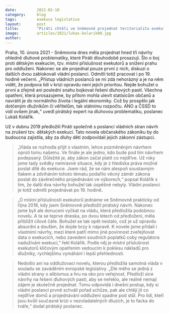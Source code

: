 ```yaml
---
date:         2021-02-10 
category:     blog
tags:         exekuce legislativa
layout:       post
title:        "Piráti chtěli ve Sněmovně projednat teritorialitu exekutorů i oddlužení. Vládní poslanci se ale odmítli problémy statisíců lidí zabývat"
image:        articles/2021/lukas-kolarik00.jpg
author:       
---
```



Praha, 10. února 2021 - Sněmovna dnes měla projednat hned tři návrhy ohledně dluhové problematiky, které Piráti dlouhodobě prosazují. Šlo o boj proti dětským exekucím, tzv. místní příslušnost exekutorů a snížení prahu pro oddlužení. Nakonec se ale projednal pouze první z nich, diskuzi o dalších dvou zablokovali vládní poslanci. Odmítli totiž pracovat i po 19. hodině večerní. „Přístup vládních poslanců se mi zdá nehorázný a je na něm vidět, že podpora lidí v krizi opravdu není jejich prioritou. Nejde bohužel o první a zřejmě ani poslední snahu bojkovat řešení dluhových pastí. Všechna opatření, která prosazujeme, by přitom mohla ulevit statisícům občanů a navrátit je do normálního života i legální ekonomiky. Což by prospělo jak dotčeným dlužníkům či věřitelům, tak státnímu rozpočtu. ANO a ČSSD to vidí ovšem jinak,“ uvedl pirátský expert na dluhovou problematiku, poslanec Lukáš Kolářík.

Už v dubnu 2019 předložili Piráti společně s poslanci vládních stran návrh na zrušení tzv. dětských exekucí. Tato novela občanského zákoníku by do budoucna zajistila, aby za dluhy dětí zodpovídali jejich zákonní zástupci. 

> „Vláda se rozhodla přijít s vlastním, lehce pozměněným návrhem oproti tomu našemu. Ve finále je ale jedno, kdo bude pod tím návrhem podepsaný. Důležité je, aby zákon začal platit co nejdříve. Už roky jsme tady svědky nemravné situace, kdy je z hlediska práva možné poslat dítě do exekuce. Jsem rád, že se nám alespoň soustavným tlakem a zdviháním tohoto tématu podařilo věcný záměr zákona poslat do závěrečného projednávání ve výborech,“ popsal Kolářík s tím, že další dva návrhy bohužel tak úspěšné nebyly. Vládní poslanci je totiž odmítli projednávat po 19. hodině.

> „O místní příslušnosti exekutorů jednáme ve Sněmovně prakticky od října 2018, kdy jsem Sněmovně předložil pirátský návrh. Nakonec jsme byli ale donuceni vyčkat na vládu, která předložila podobnou novelu. A ta se teprve dneska, po dvou letech od předložení, měla přiblížit cílové čáře. Bohužel se tak opět nestalo, což je už opravdu absurdní a doufám, že dojde brzy k nápravě. K novele jsme přidali i vlastními návrhy, mezi které patří mimo jiné povinnost zveřejňovat data o exekucích, nebo zavedení soudních poplatků coby regulátora nadužívání exekucí,“ řekl Kolářík. Podle něj je místní příslušnost exekutorů klíčovým opatřením vedoucím k poklesu nákladů pro dlužníky, rychlejšímu vymáhání i lepší přehlednosti.

> Nedošlo ani na oddlužovací novelu, kterou předložila samotná vláda v souladu se zaváděním evropské legislativy. „Dle mého se jedná z vládní strany o alibismus a hru na oko pro veřejnost. Předloží sice návrhy na řešení dluhových pastí, aby se neřeklo, ale reálně nemají zájem je skutečně projednat. Tomu odpovídá i dnešní postup, kdy si vládní poslanci prvně schválí pořad schůze, pak ale chtějí jít co nejdříve domů a projednávání oddlužení spadne pod stůl. Pro lidi, kteří jsou kvůli současné krizi v nezvladatelných dluzích, je to facka do tváře,“ dodal pirátský poslanec. 
